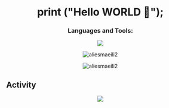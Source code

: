 <h1 align="center">print ("Hello WORLD 👋");</h1>


<!--<p align="left"> <img src="https://komarev.com/ghpvc/?username=aliesmaeili2&label=Profile%20views&color=0e75b6&style=flat" alt="aliesmaeili2" /> </p>-->

<h3 align="center">Languages and Tools:</h3>


<p align="center">
  <a href="https://skillicons.dev">
      <img src="https://skillicons.dev/icons?i=cpp,js,css,html,discord,swift,wordpress,ps,idea,pr,vscode" /> </a> 
</p>

<!--
[![](https://spotify-recently-played-readme.vercel.app/api?user=aliesmaeili2&count=3&width=375)](https://github.com/aliesmaeili2/spotify-recently-played-readme)
-->



<p align="center"><img align="center" src="https://github-readme-stats.vercel.app/api/top-langs?username=aliesmaeili2&show_icons=true&locale=en&layout=compact" alt="aliesmaeili2" /></p>
<!--
<p>&nbsp;<img align="center" src="https://github-readme-stats.vercel.app/api?username=aliesmaeili2&show_icons=true&locale=en" alt="aliesmaeili2" /></p>
-->

<!--
<p align="center"> <a href="https://github.com/ryo-ma/github-profile-trophy"><img src="https://github-profile-trophy.vercel.app/?username=aliesmaeili2" alt="aliesmaeili2" /></a> </p> -->

<p align="center"><img align="center" src="https://github-readme-streak-stats.herokuapp.com/?user=aliesmaeili2&" alt="aliesmaeili2" /></p>


## Activity
<p align="center"> 
    <img src="https://github-readme-activity-graph.cyclic.app/graph?username=aliesmaeili2&theme=redical&hide_border=true">
</p> 
